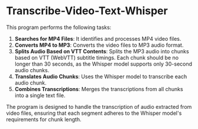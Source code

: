 # Transcribe-Video-Text-Whisper

This program performs the following tasks:

1. **Searches for MP4 Files**: It identifies and processes MP4 video files.
2. **Converts MP4 to MP3**: Converts the video files to MP3 audio format.
3. **Splits Audio Based on VTT Contents**: Splits the MP3 audio into chunks based on VTT (WebVTT) subtitle timings. Each chunk should be no longer than 30 seconds, as the Whisper model supports only 30-second audio chunks.
4. **Translates Audio Chunks**: Uses the Whisper model to transcribe each audio chunk.
5. **Combines Transcriptions**: Merges the transcriptions from all chunks into a single text file.

The program is designed to handle the transcription of audio extracted from video files, ensuring that each segment adheres to the Whisper model's requirements for chunk length.
